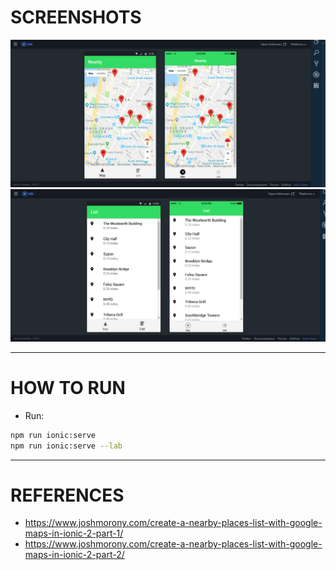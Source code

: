 # SCREENSHOTS

![Overview](screenshots/map.png)
![Overview](screenshots/list.png)

---
# HOW TO RUN

- Run:
```bash
npm run ionic:serve
npm run ionic:serve --lab
```

---
# REFERENCES
- https://www.joshmorony.com/create-a-nearby-places-list-with-google-maps-in-ionic-2-part-1/
- https://www.joshmorony.com/create-a-nearby-places-list-with-google-maps-in-ionic-2-part-2/
